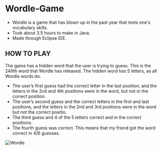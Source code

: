 # Wordle-Game
- Wordle is a game that has blown up in the past year that tests one's vocabulary skills.
- Took about 3.5 hours to make in Java.
- Made through Eclipse IDE.

## HOW TO PLAY

The game has a hidden word that the user is trying to guess. This is the 249th word that Wordle has released. 
The hidden word has 5 letters, as all Wordle words do.  

- The user’s first guess had the correct letter in the last position, and the letters in the 2nd and 4th positions were in the word, but not in the correct position.  
- The user’s second guess and the correct letters in the first and last positions, and the letters in the 2nd and 3rd positions were in the word but not the correct positio.  
- The third guess and 4 of the 5 letters correct and in the correct positions.  
- The fourth guess was correct.  This means that my friend got the word correct in 4/6 guesses.

![Wordle](https://user-images.githubusercontent.com/100321531/195043230-8f7da376-14b8-4f25-b7bf-95b02055ef59.JPG)
